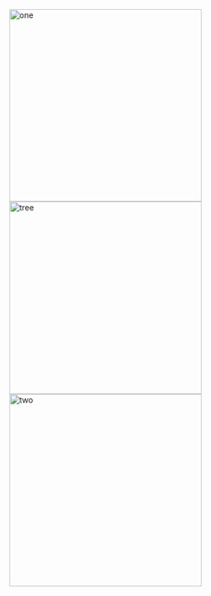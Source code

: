 <img width="344" alt="one" src="https://user-images.githubusercontent.com/49156359/153504361-5f4a1010-485b-44ce-9c5f-b5e175b0821a.png">
<img width="344" alt="tree" src="https://user-images.githubusercontent.com/49156359/153504379-8bedb66e-8048-45fa-b3c8-dc47a0d3ca9e.png">
<img width="344" alt="two" src="https://user-images.githubusercontent.com/49156359/153504380-a401c1ba-26b5-40e9-b3a4-f29a78969787.png">
